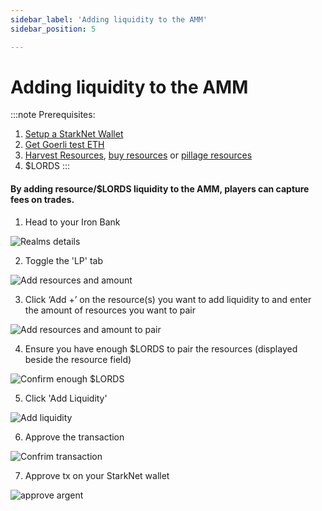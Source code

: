 ```yaml
---
sidebar_label: 'Adding liquidity to the AMM'
sidebar_position: 5

---
```


# Adding liquidity to the AMM

:::note
Prerequisites: 
1. [Setup a StarkNet Wallet](./wallet.md)
2. [Get Goerli test ETH](eth.md)
3. [Harvest Resources](./harvest.md), [buy resources](./trade.md) or [pillage resources](./raid.md)
4. $LORDS
:::

#### By adding resource/$LORDS liquidity to the AMM, players can capture fees on trades.

1. Head to your Iron Bank

![Realms details](/img/alpha/iron-bank.png)

2. Toggle the 'LP' tab

![Add resources and amount](/img/alpha/lp-tab.png)

3. Click ‘Add +’ on the resource(s) you want to add liquidity to and enter the amount of resources you want to pair

![Add resources and amount to pair](/img/alpha/lp-amounts.png)

4. Ensure you have enough $LORDS to pair the resources (displayed beside the resource field)

![Confirm enough $LORDS](/img/alpha/lp-lord.png)

5. Click 'Add Liquidity'

![Add liquidity](/img/alpha/add-liquidity.png)

6. Approve the transaction

![Confrim transaction](/img/alpha/lp-confirm.png)

7. Approve tx on your StarkNet wallet

![approve argent](/img/alpha/harvest-argent.png)